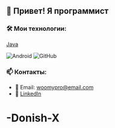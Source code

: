 ## 👋 Привет! Я программист

### 🛠 Мои технологии:
[Java](https://img.shields.io/badge/Java-ED8B00?style=for-the-badge&logo=java&logoColor=white)


![Android](https://img.shields.io/badge/Android-3DDC84?style=for-the-badge&logo=android&logoColor=white)
![GitHub](https://img.shields.io/badge/GitHub-181717?style=for-the-badge&logo=github&logoColor=white)

### 📫 Контакты:
- 📧 Email: woomypro@email.com
- 💼 [LinkedIn](https://linkedin.com/in/дониш-храмов)
# -Donish-X
